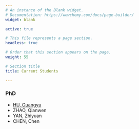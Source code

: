 ```yaml
---
# An instance of the Blank widget.
# Documentation: https://wowchemy.com/docs/page-builder/
widget: blank

active: true

# This file represents a page section.
headless: true

# Order that this section appears on the page.
weight: 55

# Section title
title: Current Students

---
```


### PhD

* [HU, Guangyu](https://guangyuhu.me/)
* ZHAO, Qianwen
* YAN, Zhiyuan
* CHEN, Chen

<!--- ### RA * FANG, Wenji --->